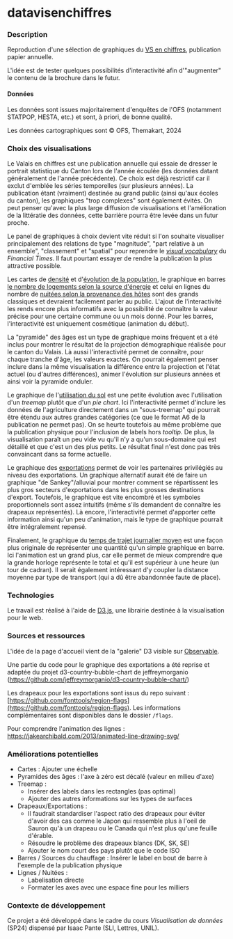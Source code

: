# datavisenchiffres

### Description

Reproduction d'une sélection de graphiques du [VS en chiffres](https://www.vs.ch/documents/21539585/21539740/Das+Wallis+in+Zahlen+2023.pdf/ca9c4eaf-6956-3b40-8610-a7d40faea27e?t=1707999971763), publication papier annuelle.

L'idée est de tester quelques possibilités d'interactivité afin d'"augmenter" le contenu de la brochure dans le futur.

#### Données

Les données sont issues majoritairement d'enquêtes de l'OFS (notamment STATPOP, HESTA, etc.) et sont, à priori, de bonne qualité.

Les données cartographiques sont © OFS, Themakart, 2024

### Choix des visualisations

Le Valais en chiffres est une publication annuelle qui essaie de dresser le portrait statistique du Canton lors de l'année écoulée (les données datant généralement de l'année précédente). Ce choix est déjà restrictif car il exclut d'emblée les séries temporelles (sur plusieurs années). La publication étant (vraiment) destinée au grand public (ainsi qu'aux écoles du canton), les graphiques "trop complexes" sont également évités. On peut penser qu'avec la plus large diffusion de visualisations et l'amélioration de la littératie des données, cette barrière pourra être levée dans un futur proche.

Le panel de graphiques à choix devient vite réduit si l'on souhaite visualiser principalement des relations de type "magnitude", "part relative à un ensemble", "classement" et "spatial" pour reprendre le _[visual vocabulary](https://raw.githubusercontent.com/Financial-Times/chart-doctor/main/visual-vocabulary/poster.png)_ du _Financial Times_. Il faut pourtant essayer de rendre la publication la plus attractive possible.

Les cartes de [densité](./carte_densite.html) et d'[évolution de la population](./carte_evol_pop.html), le graphique en barres [le nombre de logements selon la source d'énergie](./chauffage_logements.html) et celui en lignes du nombre de [nuitées selon la provenance des hôtes](./nuitees_provenance.html) sont des grands classiques et devraient facilement parler au public. L'ajout de l'interactivité les rends encore plus informatifs avec la possibilité de connaître la valeur précise pour une certaine commune ou un mois donné. Pour les barres, l'interactivité est uniquement cosmétique (animation du début).

La "pyramide" des âges est un type de graphique moins fréquent et a été inclus pour montrer le résultat de la projection démographique réalisée pour le canton du Valais. Là aussi l'interactivité permet de connaître, pour chaque tranche d'âge, les valeurs exactes. On pourrait également penser inclure dans la même visualisation la différence entre la projection et l'état actuel (ou d'autres différences), animer l'évolution sur plusieurs années et ainsi voir la pyramide onduler.

Le graphique de l'[utilisation du sol](./oc_sol.html) est une petite évolution avec l'utilisation d'un _treemap_ plutôt que d'un _pie chart_. Ici l'interactivité permet d'inclure les données de l'agriculture directement dans un "sous-treemap" qui pourrait être étendu aux autres grandes catégories (ce que le format A6 de la publication ne permet pas). On se heurte toutefois au même problème que la publication physique pour l'inclusion de labels hors _tooltip_. De plus, la visualisation paraît un peu vide vu qu'il n'y a qu'un sous-domaine qui est détaillé et que c'est un des plus petits. Le résultat final n'est donc pas très convaincant dans sa forme actuelle.

Le graphique des [exportations](./exportations.html) permet de voir les partenaires privilégiés au niveau des exportations. Un graphique alternatif aurait été de faire un graphique "de Sankey"/alluvial pour montrer comment se répartissent les plus gros secteurs d'exportations dans les plus grosses destinations d'export. Toutefois, le graphique est vite encombré et les symboles proportionnels sont assez intuitifs (même s'ils demandent de connaître les drapeaux représentés). Là encore, l'interactivité permet d'apporter cette information ainsi qu'un peu d'animation, mais le type de graphique pourrait être intégralement repensé.

Finalement, le graphique du [temps de trajet journalier moyen](./temps_trajet.html) est une façon plus originale de représenter une quantité qu'un simple graphique en barre. Ici l'animation est un grand plus, car elle permet de mieux comprendre que la grande horloge représente le total et qu'il est supérieur à une heure (un tour de cadran). Il serait également intéressant d'y coupler la distance moyenne par type de transport (qui a dû être abandonnée faute de place).

### Technologies

Le travail est réalisé à l'aide de [D3.js](https://d3js.org/), une librairie destinée à la visualisation pour le web.

### Sources et ressources

L'idée de la page d'accueil vient de la "galerie" D3 visible sur [Observable](https://observablehq.com/@d3/gallery).

Une partie du code pour le graphique des exportations a été reprise et adaptée du projet d3-country-bubble-chart
de jeffreymorganio (https://github.com/jeffreymorganio/d3-country-bubble-chart/)

Les drapeaux pour les exportations sont issus du repo suivant : [https://github.com/fonttools/region-flags](https://github.com/fonttools/region-flags). Les informations complémentaires sont disponibles dans le dossier `/flags`.

Pour comprendre l'animation des lignes : https://jakearchibald.com/2013/animated-line-drawing-svg/

### Améliorations potentielles

- Cartes : Ajouter une échelle
- Pyramides des âges : l'axe à zéro est décalé (valeur en milieu d'axe)
- Treemap :
  - Insérer des labels dans les rectangles (pas optimal)
  - Ajouter des autres informations sur les types de surfaces
- Drapeaux/Exportations : 
  - Il faudrait standardiser l'aspect ratio des drapeaux pour éviter d'avoir des cas comme le Japon qui ressemble plus à l'oeil de Sauron qu'à un drapeau ou le Canada qui n'est plus qu'une feuille d'érable.
  - Résoudre le problème des drapeaux blancs (DK, SK, SE)
  - Ajouter le nom court des pays plutôt que le code ISO
- Barres / Sources du chauffage : Insérer le label en bout de barre à l'exemple de la publication physique
- Lignes / Nuitées : 
  - Labelisation directe
  - Formater les axes avec une espace fine pour les milliers

### Contexte de développement

Ce projet a été développé dans le cadre du cours _Visualisation de données_ (SP24) dispensé par Isaac Pante (SLI, Lettres, UNIL).